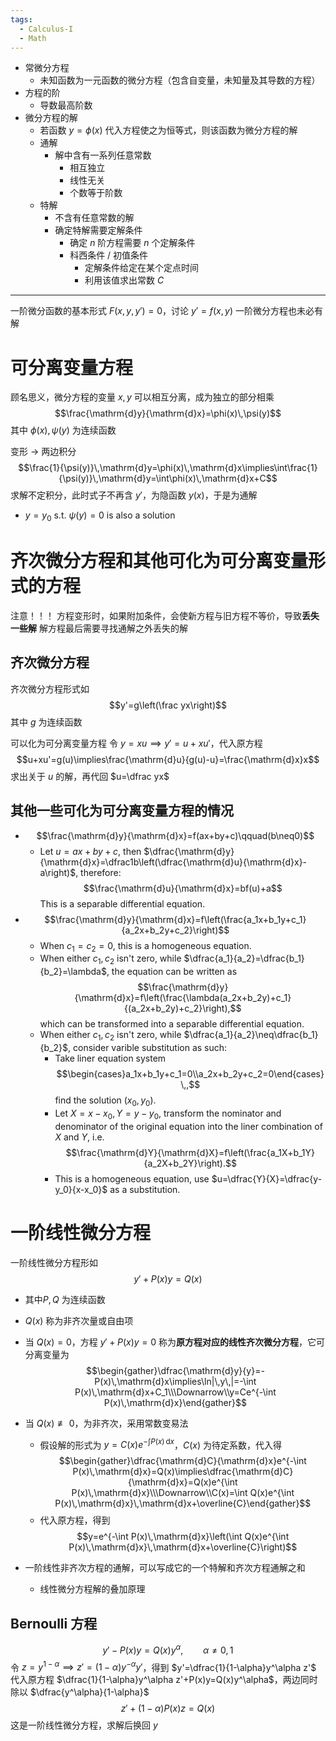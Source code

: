 ```yaml
---
tags:
  - Calculus-I
  - Math
---
```

- 常微分方程
	- 未知函数为一元函数的微分方程（包含自变量，未知量及其导数的方程）
- 方程的阶
	- 导数最高阶数
- 微分方程的解
	- 若函数 $y=\phi(x)$ 代入方程使之为恒等式，则该函数为微分方程的解
	- 通解
		- 解中含有一系列任意常数
			- 相互独立
			- 线性无关
			- 个数等于阶数
	- 特解
		- 不含有任意常数的解
		- 确定特解需要定解条件
			- 确定 $n$ 阶方程需要 $n$ 个定解条件
			- 科西条件 / 初值条件
				- 定解条件给定在某个定点时间
				- 利用该值求出常数 $C$
***
一阶微分函数的基本形式 $F(x,y,y')=0$，讨论 $y'=f(x,y)$
一阶微分方程也未必有解
# 可分离变量方程
顾名思义，微分方程的变量 $x,y$ 可以相互分离，成为独立的部分相乘
$$\frac{\mathrm{d}y}{\mathrm{d}x}=\phi(x)\,\psi(y)$$
其中 $\phi(x),\psi(y)$ 为连续函数

变形 -> 两边积分 $$\frac{1}{\psi(y)}\,\mathrm{d}y=\phi(x)\,\mathrm{d}x\implies\int\frac{1}{\psi(y)}\,\mathrm{d}y=\int\phi(x)\,\mathrm{d}x+C$$
求解不定积分，此时式子不再含 $y'$，为隐函数 $y(x)$，于是为通解
- $y=y_0$ s.t. $\psi(y)=0$ is also a solution
# 齐次微分方程和其他可化为可分离变量形式的方程
注意！！！
方程变形时，如果附加条件，会使新方程与旧方程不等价，导致**丢失一些解**
解方程最后需要寻找通解之外丢失的解
## 齐次微分方程
齐次微分方程形式如$$y'=g\left(\frac yx\right)$$
其中 $g$ 为连续函数

可以化为可分离变量方程
令 $y=xu\implies y'=u+xu'$，代入原方程
$$u+xu'=g(u)\implies\frac{\mathrm{d}u}{g(u)-u}=\frac{\mathrm{d}x}x$$
求出关于 $u$ 的解，再代回 $u=\dfrac yx$ 
## 其他一些可化为可分离变量方程的情况
- $$\frac{\mathrm{d}y}{\mathrm{d}x}=f(ax+by+c)\qquad(b\neq0)$$
	- Let $u=ax+by+c$, then $\dfrac{\mathrm{d}y}{\mathrm{d}x}=\dfrac1b\left(\dfrac{\mathrm{d}u}{\mathrm{d}x}-a\right)$, therefore: $$\frac{\mathrm{d}u}{\mathrm{d}x}=bf(u)+a$$This is a separable differential equation.
- $$\frac{\mathrm{d}y}{\mathrm{d}x}=f\left(\frac{a_1x+b_1y+c_1}{a_2x+b_2y+c_2}\right)$$
	- When $c_1=c_2=0$, this is a homogeneous equation.
	- When either $c_1,c_2$ isn't zero, while $\dfrac{a_1}{a_2}=\dfrac{b_1}{b_2}=\lambda$, the equation can be written as$$\frac{\mathrm{d}y}{\mathrm{d}x}=f\left(\frac{\lambda(a_2x+b_2y)+c_1}{(a_2x+b_2y)+c_2}\right),$$which can be transformed into a separable differential equation.
	- When either $c_1,c_2$ isn't zero, while $\dfrac{a_1}{a_2}\neq\dfrac{b_1}{b_2}$, consider varible substitution as such:
		- Take liner equation system$$\begin{cases}a_1x+b_1y+c_1=0\\a_2x+b_2y+c_2=0\end{cases}\,,$$find the solution $(x_0,y_0)$.
		- Let $X=x-x_0,Y=y-y_0$, transform the nominator and denominator of the original equation into the liner combination of $X$ and $Y$, i.e. $$\frac{\mathrm{d}Y}{\mathrm{d}X}=f\left(\frac{a_1X+b_1Y}{a_2X+b_2Y}\right).$$
		- This is a homogeneous equation, use $u=\dfrac{Y}{X}=\dfrac{y-y_0}{x-x_0}$ as a substitution.
# 一阶线性微分方程
一阶线性微分方程形如 $$y'+P(x)y=Q(x)$$
- 其中$P,Q$ 为连续函数
- $Q(x)$ 称为非齐次量或自由项

- 当 $Q(x)=0$，方程 $y'+P(x)y=0$ 称为**原方程对应的线性齐次微分方程**，它可分离变量为$$\begin{gather}\dfrac{\mathrm{d}y}{y}=-P(x)\,\mathrm{d}x\implies\ln|\,y\,|=-\int P(x)\,\mathrm{d}x+C_1\\\Downarrow\\y=Ce^{-\int P(x)\,\mathrm{d}x}\end{gather}$$
- 当 $Q(x)\not\equiv0$，为非齐次，采用常数变易法
	- 假设解的形式为 $y=C(x)e^{-\int P(x)\,\mathrm{d}x}$，$C(x)$ 为待定系数，代入得$$\begin{gather}\dfrac{\mathrm{d}C}{\mathrm{d}x}e^{-\int P(x)\,\mathrm{d}x}=Q(x)\implies\dfrac{\mathrm{d}C}{\mathrm{d}x}=Q(x)e^{\int P(x)\,\mathrm{d}x}\\\Downarrow\\C(x)=\int Q(x)e^{\int P(x)\,\mathrm{d}x}\,\mathrm{d}x+\overline{C}\end{gather}$$
	- 代入原方程，得到$$y=e^{-\int P(x)\,\mathrm{d}x}\left(\int Q(x)e^{\int P(x)\,\mathrm{d}x}\,\mathrm{d}x+\overline{C}\right)$$

- 一阶线性非齐次方程的通解，可以写成它的一个特解和齐次方程通解之和
	- 线性微分方程解的叠加原理

## Bernoulli 方程
$$y'-P(x)y=Q(x)y^\alpha,\qquad\alpha\neq0,1$$
令 $z=y^{1-\alpha}\implies z'=(1-\alpha)y^{-\alpha}y'$，得到 $y'=\dfrac{1}{1-\alpha}y^\alpha z'$
代入原方程 $\dfrac{1}{1-\alpha}y^\alpha z'+P(x)y=Q(x)y^\alpha$，两边同时除以 $\dfrac{y^\alpha}{1-\alpha}$
$$z'+(1-\alpha)P(x)z=Q(x)$$
这是一阶线性微分方程，求解后换回 $y$
